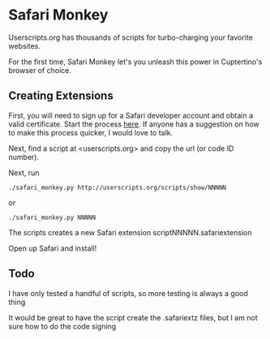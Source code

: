 # Safari Monkey

Userscripts.org has thousands of scripts for turbo-charging your favorite websites. 

For the first time, Safari Monkey let's you unleash this power in Cuptertino's browser of choice.

## Creating Extensions

First, you will need to sign up for a Safari developer account and obtain a valid certificate. Start the process [here][1]. If anyone has a suggestion on how to make this process quicker, I would love to talk. 

[1]: http://theappleblog.com/2010/06/11/how-to-build-a-safari-extension/

Next, find a script at <userscripts.org> and copy the url (or code ID number).

Next, run 

    ./safari_monkey.py http://userscripts.org/scripts/show/NNNNN

or

    ./safari_monkey.py NNNNN

The scripts creates a new Safari extension scriptNNNNN.safariextension

Open up Safari and install! 

## Todo

I have only tested a handful of scripts, so more testing is always a good thing

It would be great to have the script create the .safariextz files, but I am not sure how to do the code signing

